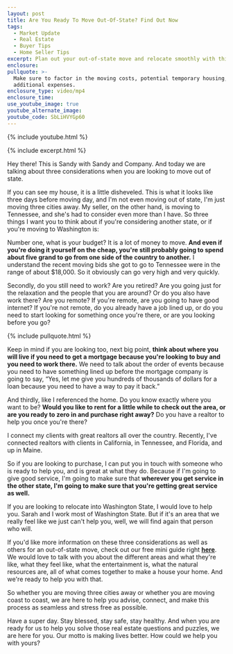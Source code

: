 ```yaml
---
layout: post
title: Are You Ready To Move Out-Of-State? Find Out Now
tags:
  - Market Update
  - Real Estate
  - Buyer Tips
  - Home Seller Tips
excerpt: Plan out your out-of-state move and relocate smoothly with this guide.
enclosure:
pullquote: >-
  Make sure to factor in the moving costs, potential temporary housing, and any
  additional expenses.
enclosure_type: video/mp4
enclosure_time:
use_youtube_image: true
youtube_alternate_image:
youtube_code: SbLiHVYGp60
---
```

{% include youtube.html %}

{% include excerpt.html %}

Hey there! This is Sandy with Sandy and Company. And today we are talking about three considerations when you are looking to move out of state.

If you can see my house, it is a little disheveled. This is what it looks like three days before moving day, and I'm not even moving out of state, I'm just moving three cities away. My seller, on the other hand, is moving to Tennessee, and she's had to consider even more than I have. So three things I want you to think about if you're considering another state, or if you're moving to Washington is:

Number one, what is your budget? It is a lot of money to move. **And even if you're doing it yourself on the cheap, you're still probably going to spend about five grand to go from one side of the country to another.** I understand the recent moving bids she got to go to Tennessee were in the range of about $18,000. So it obviously can go very high and very quickly.

Secondly, do you still need to work? Are you retired? Are you going just for the relaxation and the people that you are around? Or do you also have work there? Are you remote? If you're remote, are you going to have good internet? If you're not remote, do you already have a job lined up, or do you need to start looking for something once you're there, or are you looking before you go?<br>

{% include pullquote.html %}

Keep in mind if you are looking too, next big point, **think about where you will live if you need to get a mortgage because you're looking to buy and you need to work there.** We need to talk about the order of events because you need to have something lined up before the mortgage company is going to say, “Yes, let me give you hundreds of thousands of dollars for a loan because you need to have a way to pay it back.”

And thirdly, like I referenced the home. Do you know exactly where you want to be? **Would you like to rent for a little while to check out the area, or are you ready to zero in and purchase right away?** Do you have a realtor to help you once you're there?

I connect my clients with great realtors all over the country. Recently, I've connected realtors with clients in California, in Tennessee, and Florida, and up in Maine.

So if you are looking to purchase, I can put you in touch with someone who is ready to help you, and is great at what they do. Because if I'm going to give good service, I'm going to make sure that **wherever you get service in the other state, I'm going to make sure that you're getting great service as well.**

If you are looking to relocate into Washington State, I would love to help you. Sarah and I work most of Washington State. But if it's an area that we really feel like we just can't help you, well, we will find again that person who will.

If you'd like more information on these three considerations as well as others for an out-of-state move, check out our free mini guide right [**here**](/uploads/Moving-to-a-Different-State.pdf). We would love to talk with you about the different areas and what they're like, what they feel like, what the entertainment is, what the natural resources are, all of what comes together to make a house your home. And we're ready to help you with that.

So whether you are moving three cities away or whether you are moving coast to coast, we are here to help you advise, connect, and make this process as seamless and stress free as possible.

Have a super day. Stay blessed, stay safe, stay healthy. And when you are ready for us to help you solve those real estate questions and puzzles, we are here for you. Our motto is making lives better. How could we help you with yours?